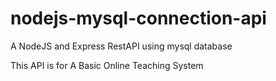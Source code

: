 # nodejs-mysql-connection-api

A NodeJS and Express RestAPI using mysql database

This API is for A Basic Online Teaching System
